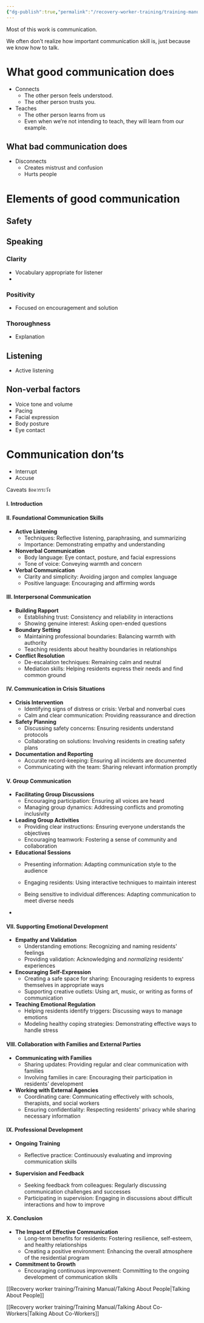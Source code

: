 ```yaml
---
{"dg-publish":true,"permalink":"/recovery-worker-training/training-manual/communication/"}
---
```


Most of this work is communication. 

We often don’t realize how important communication skill is, just because we know how to talk. 

# What good communication does
- Connects
	- The other person feels understood.
	- The other person trusts you.
- Teaches
	- The other person learns from us
	- Even when we’re not intending to teach, they will learn from our example.

## What bad communication does
- Disconnects
	- Creates mistrust and confusion
	- Hurts people 

# Elements of good communication

## Safety

## Speaking
### Clarity
- Vocabulary appropriate for listener
- 
### Positivity
- Focused on encouragement and solution
### Thoroughness
- Explanation
## Listening
- Active listening

## Non-verbal factors
- Voice tone and volume
- Pacing
- Facial expression
- Body posture
- Eye contact

# Communication don’ts
- Interrupt
- Accuse

Caveats ข้อควรระวัง

#### I. **Introduction**


#### II. **Foundational Communication Skills**

- **Active Listening**
    - Techniques: Reflective listening, paraphrasing, and summarizing
    - Importance: Demonstrating empathy and understanding
- **Nonverbal Communication**
    - Body language: Eye contact, posture, and facial expressions
    - Tone of voice: Conveying warmth and concern
- **Verbal Communication**
    - Clarity and simplicity: Avoiding jargon and complex language
    - Positive language: Encouraging and affirming words

#### III. **Interpersonal Communication**

- **Building Rapport**
    - Establishing trust: Consistency and reliability in interactions
    - Showing genuine interest: Asking open-ended questions
- **Boundary Setting**
    - Maintaining professional boundaries: Balancing warmth with authority
    - Teaching residents about healthy boundaries in relationships
- **Conflict Resolution**
    - De-escalation techniques: Remaining calm and neutral
    - Mediation skills: Helping residents express their needs and find common ground

#### IV. **Communication in Crisis Situations**

- **Crisis Intervention**
    - Identifying signs of distress or crisis: Verbal and nonverbal cues
    - Calm and clear communication: Providing reassurance and direction
- **Safety Planning**
    - Discussing safety concerns: Ensuring residents understand protocols
    - Collaborating on solutions: Involving residents in creating safety plans
- **Documentation and Reporting**
    - Accurate record-keeping: Ensuring all incidents are documented
    - Communicating with the team: Sharing relevant information promptly

#### V. **Group Communication**

- **Facilitating Group Discussions**
    - Encouraging participation: Ensuring all voices are heard
    - Managing group dynamics: Addressing conflicts and promoting inclusivity
- **Leading Group Activities**
    - Providing clear instructions: Ensuring everyone understands the objectives
    - Encouraging teamwork: Fostering a sense of community and collaboration
- **Educational Sessions**
    - Presenting information: Adapting communication style to the audience
    - Engaging residents: Using interactive techniques to maintain interest


    - Being sensitive to individual differences: Adapting communication to meet diverse needs
-
#### VII. **Supporting Emotional Development**

- **Empathy and Validation**
    - Understanding emotions: Recognizing and naming residents' feelings
    - Providing validation: Acknowledging and *normalizing* residents' experiences
- **Encouraging Self-Expression**
    - Creating a safe space for sharing: Encouraging residents to express themselves in appropriate ways
    - Supporting creative outlets: Using art, music, or writing as forms of communication
- **Teaching Emotional Regulation**
    - Helping residents identify triggers: Discussing ways to manage emotions
    - Modeling healthy coping strategies: Demonstrating effective ways to handle stress

#### VIII. **Collaboration with Families and External Parties**

- **Communicating with Families**
    - Sharing updates: Providing regular and clear communication with families
    - Involving families in care: Encouraging their participation in residents' development
- **Working with External Agencies**
    - Coordinating care: Communicating effectively with schools, therapists, and social workers
    - Ensuring confidentiality: Respecting residents' privacy while sharing necessary information

#### IX. **Professional Development**

- **Ongoing Training**

    - Reflective practice: Continuously evaluating and improving communication skills
- **Supervision and Feedback**
    - Seeking feedback from colleagues: Regularly discussing communication challenges and successes
    - Participating in supervision: Engaging in discussions about difficult interactions and how to improve

#### X. **Conclusion**

- **The Impact of Effective Communication**
    - Long-term benefits for residents: Fostering resilience, self-esteem, and healthy relationships
    - Creating a positive environment: Enhancing the overall atmosphere of the residential program
- **Commitment to Growth**
    - Encouraging continuous improvement: Committing to the ongoing development of communication skills


[[Recovery worker training/Training Manual/Talking About People\|Talking About People]]

[[Recovery worker training/Training Manual/Talking About Co-Workers\|Talking About Co-Workers]]